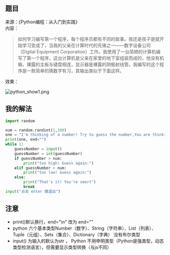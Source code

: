 ## 题目

来源：《Python编程：从入门到实践》  
内容： 
>如何学习编写第一个程序，每个程序员都有不同的故事。我还是孩子是就开始学习变成了，当我的父亲在计算时代的先锋之一——数字设备公司（Digital Equipment Corporation）工作。我使用了一台简陋的计算机编写了第一个程序，这台计算机是父亲在家里的地下室组装而成的，他没有机箱，裸露的主板与键盘相连，显示器是裸露的阴极射线管。我编写的这个程序是一款简单的猜数字有习，其输出类似于下面这样。

效果：

![python_show1.png](http://upload-images.jianshu.io/upload_images/4988302-170b5dd48ff165b9.png?imageMogr2/auto-orient/strip%7CimageView2/2/w/1240)

## 我的解法
```python
import random

num = random.randint(1,100)
one = "I'm thinking of a number! Try to guess the number,You are thinking of:"
print(one, end="")
while 1:
	guessNumber = input()
	guessNumber = int(guessNumber)
	if guessNumber > num:
		print("too high! Guess again:")
	elif guessNumber < num: 
		print("too low! Guess again:")
	else:
		print("That's it! You're smart")
		break
input("点击 enter 键退出")
```
## 注意
- print()默认换行，end="\n"  改为 end="" 
- python 六个基本类型Number（数字）、String（字符串）、List（列表）、Tuple（元组）、Sets（集合）、Dictionary（字典）   没有布尔类型
- input() 为输入的默认为str ， Python 不用申明类型（Python是强类型，动态类型检测语言），但需要显示类型转换（与js不同）